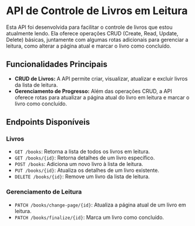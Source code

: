 # API de Controle de Livros em Leitura

Esta API foi desenvolvida para facilitar o controle de livros que estou atualmente lendo. Ela oferece operações CRUD (Create, Read, Update, Delete) básicas, juntamente com algumas rotas adicionais para gerenciar a leitura, como alterar a página atual e marcar o livro como concluído.

## Funcionalidades Principais

- **CRUD de Livros:** A API permite criar, visualizar, atualizar e excluir livros da lista de leitura.
- **Gerenciamento de Progresso:** Além das operações CRUD, a API oferece rotas para atualizar a página atual do livro em leitura e marcar o livro como concluído.

## Endpoints Disponíveis

### Livros

- `GET /books`: Retorna a lista de todos os livros em leitura.
- `GET /books/{id}`: Retorna detalhes de um livro específico.
- `POST /books`: Adiciona um novo livro à lista de leitura.
- `PUT /books/{id}`: Atualiza os detalhes de um livro existente.
- `DELETE /books/{id}`: Remove um livro da lista de leitura.

### Gerenciamento de Leitura

- `PATCH /books/change-page/{id}`: Atualiza a página atual de um livro em leitura.
- `PATCH /books/finalize/{id}`: Marca um livro como concluído.
